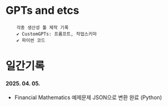 # GPTs and etcs
        각종 생산성 툴 제작 기록
        ✔️ CustomGPTs: 프롬프트, 작업스키마
        ✔️ 파이썬 코드

# 일간기록
#### 2025. 04. 05.
- Financial Mathematics 예제문제 JSON으로 변환 완료 (Python)
